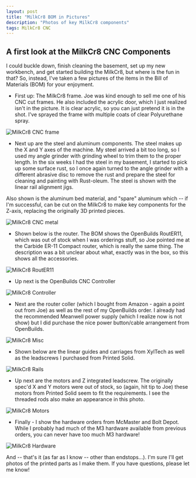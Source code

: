 ```yaml
---
layout: post
title: "MilkCr8 BOM in Pictures"
description: "Photos of key MilkCr8 components"
tags: MilkCr8 CNC
---
```


## A first look at the MilkCr8 CNC Components

I could buckle down, finish cleaning the basement, set up my new workbench, and get started building the MilkCr8, but where is the fun in that? So, instead, I've taken a few pictures of the items in the Bill of Materials (BOM) for your enjoyment.

- First up: The MilkCr8 frame.  Joe was kind enough to sell me one of his CNC cut frames.  He also included the acrylic door, which I just realized isn't in the picture.  It is clear acrylic, so you can just pretend it is in the shot.  I've sprayed the frame with multiple coats of clear Polyurethane spray.

![MilkCr8 CNC frame](/assets/images/MilkCr8Case.jpeg)

- Next up are the steel and aluminum components.  The steel makes up the X and Y axes of the machine.  My steel arrived a bit too long, so I used my angle grinder with grinding wheel to trim them to the proper length.  In the six weeks I had the steel in my basement, I started to pick up some surface rust, so I once again turned to the angle grinder with a different abrasive disc to remove the rust and prepare the steel for cleaning and painting with Rust-oleum.  The steel is shown with the linear rail alignment jigs.

Also shown is the aluminum bed material, and "spare" aluminum which -- if I'm successful, can be cut on the MilkCr8 to make key components for the Z-axis, replacing the originally 3D printed pieces.

![MilkCr8 CNC metal](/assets/images/MilkCr8_Metal.jpeg)

- Shown below is the router.  The BOM shows the OpenBuilds RoutER11, which was out of stock when I was orderings stuff, so Joe pointed me at the Carbide ER-11 Compact router, which is really the same thing.  The description was a bit unclear about what, exactly was in the box, so this shows all the accessories.

![MilkCr8 RoutER11](/assets/images/RoutER11.jpeg)

- Up next is the OpenBuilds CNC Controller

![MilkCr8 Controller](/assets/images/OpenBuildsControl.jpeg)

- Next are the router coller (which I bought from Amazon - again a point out from Joe) as well as the rest of my OpenBuilds order.  I already had the recommended Meanwell power supply (which I realize now is not show) but I did purchase the nice power button/cable arrangement from OpenBuilds.

![MilkCr8 Misc](/assets/images/RouterCollar_OpenBuildsMisc.jpeg)

- Shown below are the linear guides and carriages from XylTech as well as the leadscrews I purchased from Printed Solid.

![MilkCr8 Rails](/assets/images/LinearGuides_Leadscrews.jpeg)

- Up next are the motors and Z integrated leadscrew.  The originally spec'd X and Y motors were out of stock, so (again, hit tip to Joe) these motors from Printed Solid seem to fit the requirements. I see the threaded rods also make an appearance in this photo.

![MilkCr8 Motors](/assets/images/XY_Z_Motors.jpeg)

- Finally - I show the hardware orders from McMaster and Bolt Depot.  While I probably had much of the M3 hardware available from previous orders, you can never have too much M3 hardware!

![MilkCr8 Hardware](/assets/images/MilkCr8_Hardware.jpeg)

And -- that's it (as far as I know -- other than endstops...).  I'm sure I'll get photos of the printed parts as I make them.  If you have questions, please let me know!
